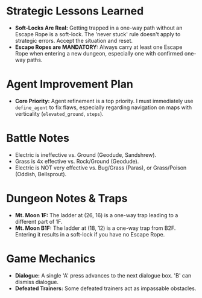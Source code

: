 # Strategic Lessons Learned
- **Soft-Locks Are Real:** Getting trapped in a one-way path without an Escape Rope is a soft-lock. The 'never stuck' rule doesn't apply to strategic errors. Accept the situation and reset.
- **Escape Ropes are MANDATORY:** Always carry at least one Escape Rope when entering a new dungeon, especially one with confirmed one-way paths.

# Agent Improvement Plan
- **Core Priority:** Agent refinement is a top priority. I must immediately use `define_agent` to fix flaws, especially regarding navigation on maps with verticality (`elevated_ground`, `steps`).

# Battle Notes
- Electric is ineffective vs. Ground (Geodude, Sandshrew).
- Grass is 4x effective vs. Rock/Ground (Geodude).
- Electric is NOT very effective vs. Bug/Grass (Paras), or Grass/Poison (Oddish, Bellsprout).

# Dungeon Notes & Traps
- **Mt. Moon 1F:** The ladder at (26, 16) is a one-way trap leading to a different part of 1F.
- **Mt. Moon B1F:** The ladder at (18, 12) is a one-way trap from B2F. Entering it results in a soft-lock if you have no Escape Rope.

# Game Mechanics
- **Dialogue:** A single 'A' press advances to the next dialogue box. 'B' can dismiss dialogue.
- **Defeated Trainers:** Some defeated trainers act as impassable obstacles.